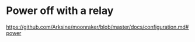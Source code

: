 # Power off with a relay  
https://github.com/Arksine/moonraker/blob/master/docs/configuration.md#power
